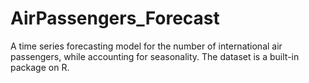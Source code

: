 # AirPassengers_Forecast
A time series forecasting model for the number of international air passengers, while accounting for seasonality. The dataset is a built-in package on R.
